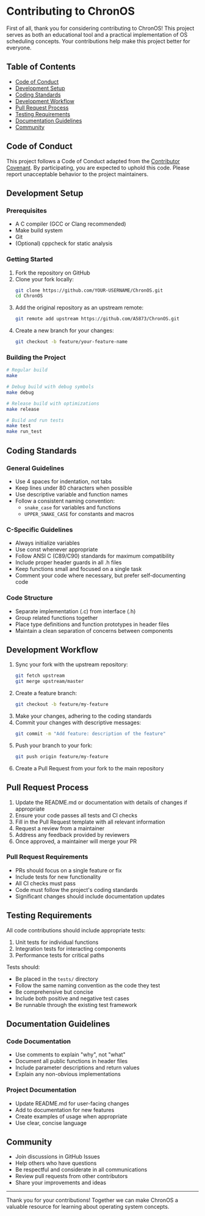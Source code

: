 # Contributing to ChronOS

First of all, thank you for considering contributing to ChronOS! This project serves as both an educational tool and a practical implementation of OS scheduling concepts. Your contributions help make this project better for everyone.

## Table of Contents
- [Code of Conduct](#code-of-conduct)
- [Development Setup](#development-setup)
- [Coding Standards](#coding-standards)
- [Development Workflow](#development-workflow)
- [Pull Request Process](#pull-request-process)
- [Testing Requirements](#testing-requirements)
- [Documentation Guidelines](#documentation-guidelines)
- [Community](#community)

## Code of Conduct

This project follows a Code of Conduct adapted from the [Contributor Covenant](https://www.contributor-covenant.org/). By participating, you are expected to uphold this code. Please report unacceptable behavior to the project maintainers.

## Development Setup

### Prerequisites
- A C compiler (GCC or Clang recommended)
- Make build system
- Git
- (Optional) cppcheck for static analysis

### Getting Started

1. Fork the repository on GitHub
2. Clone your fork locally:
   ```bash
   git clone https://github.com/YOUR-USERNAME/ChronOS.git
   cd ChronOS
   ```
3. Add the original repository as an upstream remote:
   ```bash
   git remote add upstream https://github.com/A5873/ChronOS.git
   ```
4. Create a new branch for your changes:
   ```bash
   git checkout -b feature/your-feature-name
   ```

### Building the Project

```bash
# Regular build
make

# Debug build with debug symbols
make debug

# Release build with optimizations
make release

# Build and run tests
make test
make run_test
```

## Coding Standards

### General Guidelines
- Use 4 spaces for indentation, not tabs
- Keep lines under 80 characters when possible
- Use descriptive variable and function names
- Follow a consistent naming convention:
  * `snake_case` for variables and functions
  * `UPPER_SNAKE_CASE` for constants and macros

### C-Specific Guidelines
- Always initialize variables
- Use const whenever appropriate
- Follow ANSI C (C89/C90) standards for maximum compatibility
- Include proper header guards in all .h files
- Keep functions small and focused on a single task
- Comment your code where necessary, but prefer self-documenting code

### Code Structure
- Separate implementation (.c) from interface (.h)
- Group related functions together
- Place type definitions and function prototypes in header files
- Maintain a clean separation of concerns between components

## Development Workflow

1. Sync your fork with the upstream repository:
   ```bash
   git fetch upstream
   git merge upstream/master
   ```
2. Create a feature branch:
   ```bash
   git checkout -b feature/my-feature
   ```
3. Make your changes, adhering to the coding standards
4. Commit your changes with descriptive messages:
   ```bash
   git commit -m "Add feature: description of the feature"
   ```
5. Push your branch to your fork:
   ```bash
   git push origin feature/my-feature
   ```
6. Create a Pull Request from your fork to the main repository

## Pull Request Process

1. Update the README.md or documentation with details of changes if appropriate
2. Ensure your code passes all tests and CI checks
3. Fill in the Pull Request template with all relevant information
4. Request a review from a maintainer
5. Address any feedback provided by reviewers
6. Once approved, a maintainer will merge your PR

### Pull Request Requirements
- PRs should focus on a single feature or fix
- Include tests for new functionality
- All CI checks must pass
- Code must follow the project's coding standards
- Significant changes should include documentation updates

## Testing Requirements

All code contributions should include appropriate tests:

1. Unit tests for individual functions
2. Integration tests for interacting components
3. Performance tests for critical paths

Tests should:
- Be placed in the `tests/` directory
- Follow the same naming convention as the code they test
- Be comprehensive but concise
- Include both positive and negative test cases
- Be runnable through the existing test framework

## Documentation Guidelines

### Code Documentation
- Use comments to explain "why", not "what"
- Document all public functions in header files
- Include parameter descriptions and return values
- Explain any non-obvious implementations

### Project Documentation
- Update README.md for user-facing changes
- Add to documentation for new features
- Create examples of usage when appropriate
- Use clear, concise language

## Community

- Join discussions in GitHub Issues
- Help others who have questions
- Be respectful and considerate in all communications
- Review pull requests from other contributors
- Share your improvements and ideas

---

Thank you for your contributions! Together we can make ChronOS a valuable resource for learning about operating system concepts.


